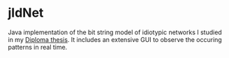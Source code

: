 # jIdNet
Java implementation of the bit string model of idiotypic networks I studied in my [Diploma thesis](http://www.pik-potsdam.de/~willner/files/diploma_thesis_willner.pdf). It includes an extensive GUI to observe the occuring patterns in real time.
